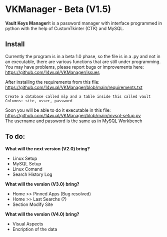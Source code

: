 # VKManager - Beta (V1.5)
<b>Vault Keys Manager</b>It is a password manager with interface programmed in python with the help of CustomTkinter (CTK) and MySQL.

## Install
Currently the program is in a beta 1.0 phase, so the file is in a .py and not in an executable, there are various functions that are still under programming. You may have problems, please report bugs or improvements here: https://github.com/14wual/VKManager/issues

After installing the requirements from this file: https://github.com/14wual/VKManager/blob/main/requirements.txt
```
Create a database called mlp and a table inside this called vault
Columns: site, usser, password
```
Soon you will be able to do it executable in this file: https://github.com/14wual/VKManager/blob/main/mysql-setup.py <br>
The username and password is the same as in MySQL Workbench

## To do:
<b>What will the next version (V2.0) bring?</b>
  - Linux Setup
  - MySQL Setup
  - Linux Comand
  - Search History Log
  
<b>What will the version (V3.0) bring?</b>
  - Home >> Pinned Apps (Bug resolved)
  - Home >> Last Searchs (?)
  - Section Modify Site
  
<b>What will the version (V4.0) bring?</b>
  - Visual Aspects
  - Encription of the data
